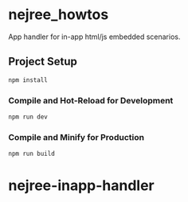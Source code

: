 # nejree_howtos

App handler for in-app html/js embedded scenarios.

## Project Setup

```sh
npm install
```

### Compile and Hot-Reload for Development

```sh
npm run dev
```

### Compile and Minify for Production

```sh
npm run build
```
# nejree-inapp-handler
